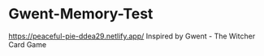 # Gwent-Memory-Test
https://peaceful-pie-ddea29.netlify.app/ Inspired by Gwent - The Witcher Card Game
